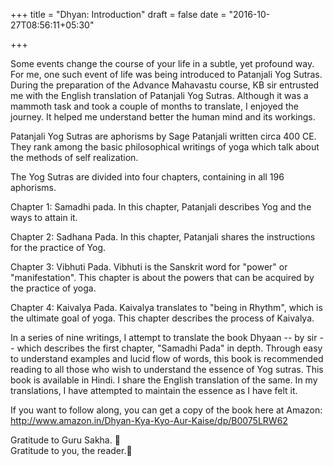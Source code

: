 +++
title = "Dhyan: Introduction"
draft = false
date = "2016-10-27T08:56:11+05:30"

+++

Some events change the course of your life in a subtle, yet profound way. For me, one such event of life was being introduced to Patanjali Yog Sutras. During the preparation of the Advance Mahavastu course, KB sir entrusted me with the English translation of Patanjali Yog Sutras. Although it was a mammoth task and took a couple of months to translate, I enjoyed the journey. It helped me understand better the human mind and its workings.

Patanjali Yog Sutras are aphorisms by Sage Patanjali written circa 400 CE. They rank among the basic philosophical writings of yoga which talk about the methods of self realization.

The Yog Sutras are divided into four chapters, containing in all 196 aphorisms.

Chapter 1: Samadhi pada. In this chapter, Patanjali describes Yog and the ways to attain it.

Chapter 2: Sadhana Pada. In this chapter, Patanjali shares the instructions for the practice of Yog.

Chapter 3: Vibhuti Pada. Vibhuti is the Sanskrit word for "power" or "manifestation". This chapter is about the powers that can be acquired by the practice of yoga.

Chapter 4: Kaivalya Pada. Kaivalya translates to "being in Rhythm", which is the ultimate goal of yoga. This chapter describes the process of Kaivalya.

In a series of nine writings, I attempt to translate the book Dhyaan -- by sir -- which describes the first chapter, "Samadhi Pada" in depth. Through easy to understand examples and lucid flow of words, this book is recommended reading to all those who wish to understand the essence of Yog sutras. This book is available in Hindi. I share the English translation of the same. In my translations, I have attempted to maintain the essence as I have felt it.

If you want to follow along, you can get a copy of the book here at Amazon: http://www.amazon.in/Dhyan-Kya-Kyo-Aur-Kaise/dp/B0075LRW62

Gratitude to Guru Sakha. 🙏   
Gratitude to you, the reader.🙏
